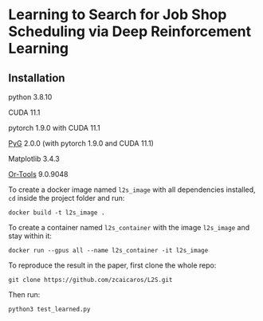 # Learning to Search for Job Shop Scheduling via Deep Reinforcement Learning

## Installation
python 3.8.10

CUDA 11.1

pytorch 1.9.0 with CUDA 11.1

[PyG](https://github.com/pyg-team/pytorch_geometric) 2.0.0 (with pytorch 1.9.0 and CUDA 11.1)

Matplotlib 3.4.3

[Or-Tools](https://github.com/google/or-tools) 9.0.9048

To create a docker image named `l2s_image` with all dependencies installed, `cd` inside the project folder and run:
```
docker build -t l2s_image .
```
To create a container named `l2s_container` with the image `l2s_image` and stay within it:
```
docker run --gpus all --name l2s_container -it l2s_image
```
To reproduce the result in the paper, first clone the whole repo:
```
git clone https://github.com/zcaicaros/L2S.git
```
Then run:
```
python3 test_learned.py
```